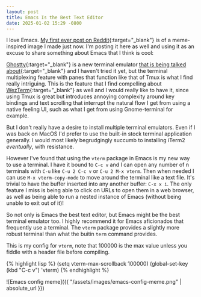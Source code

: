 ```yaml
---
layout: post
title: Emacs Is the Best Text Editor
date: 2025-01-02 15:29 -0800
---
```

I love Emacs. [My first ever post on Reddit][my-reddit-post]{:target="_blank"} is of a meme-inspired image I made just now. I'm posting it here as well and using it as an excuse to share something about Emacs that I think is cool:

[Ghostty][ghostty-site]{:target="_blank"} is a new terminal emulator [that is being talked about][reddit-ghostty]{:target="_blank"} and I haven't tried it yet, but the terminal multiplexing feature with panes that function like that of Tmux is what I find really intriguing. This is the feature that I find compelling about [WezTerm][wezterm]{:target="_blank"} as well and I would really like to have it, since using Tmux is great but introduces annoying complexity around key bindings and text scrolling that interrupt the natural flow I get from using a native feeling UI, such as what I get from using Gnome-terminal for example.

But I don't really have a desire to install multiple terminal emulators. Even if I was back on MacOS I'd prefer to use the built-in stock terminal application generally. I would most likely begrudgingly succumb to installing iTerm2 _eventually_, with resistance.

However I've found that using the `vterm` package in Emacs is my new way to use a terminal. I have it bound to `C-c v` and I can open any number of n terminals with `C-u` like `C-u 2 C-c v` or `C-u 2 M-x vterm`. Then when needed I can use `M-x vterm-copy-mode` to move around the terminal like a text file. It's trivial to have the buffer inserted into any another buffer: `C-x x i`. The only feature I miss is being able to click on URLs to open them in a web browser, as well as being able to run a nested instance of Emacs (without being unable to exit out of it)!

So not only is Emacs the best text editor, but Emacs might be the best terminal emulator too. I highly recommend it for Emacs aficionados that frequently use a terminal. The `vterm` package provides a slightly more robust terminal than what the buitin `term` command provides.

This is my config for `vterm`, note that 100000 is the max value unless you fiddle with a header file before compiling.

{% highlight lisp %}
(setq vterm-max-scrollback 100000)
(global-set-key (kbd "C-c v") 'vterm)
{% endhighlight %}

![Emacs config meme]({{ "/assets/images/emacs-config-meme.png" | absolute_url }})

[my-reddit-post]: https://www.reddit.com/r/emacs/comments/1hs7ty7/i_made_my_first_meme/?utm_source=share&utm_medium=web3x&utm_name=web3xcss&utm_term=1&utm_content=share_button
[ghostty-site]: https://ghostty.org/
[reddit-ghostty]: https://www.reddit.com/r/linuxsucks/comments/1hr8dde/former_ceo_cto_of_hashicorp_and_developer_of/?utm_source=share&utm_medium=web3x&utm_name=web3xcss&utm_term=1&utm_content=share_button
[wezterm]: https://wezfurlong.org/wezterm/index.html